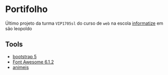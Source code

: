 # Portifolho

Último projeto da turma `VIP1705sl` do curso de `web` na escola [informatize](http://www.informatize.com.br/) em são leopoldo 


## Tools

- [bootstrap 5](https://getbootstrap.com/)
- [Font Awesome 6.1.2](https://fontawesome.com/)
- [animejs](https://animejs.com/)